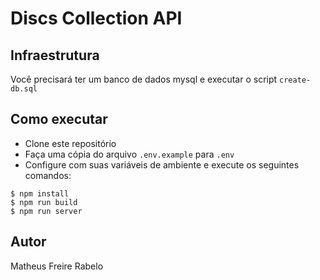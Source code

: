 # Discs Collection API

## Infraestrutura
Você precisará ter um banco de dados mysql e executar o script `create-db.sql`

## Como executar
- Clone este repositório
- Faça uma cópia do arquivo `.env.example` para `.env`
- Configure com suas variáveis de ambiente e execute os seguintes comandos:
```
$ npm install
$ npm run build
$ npm run server
```

## Autor
Matheus Freire Rabelo
